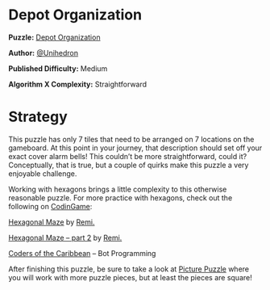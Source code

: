 # Depot Organization 

__Puzzle:__ [Depot Organization](https://www.codingame.com/training/medium/depot-organization)

__Author:__ [@Unihedron](https://www.codingame.com/profile/1d1729a2d8c008c6cf728ee88f1faa6d4978712)

__Published Difficulty:__ Medium

__Algorithm X Complexity:__ Straightforward

# Strategy

This puzzle has only 7 tiles that need to be arranged on 7 locations on the gameboard. At this point in your journey, that description should set off your exact cover alarm bells! This couldn’t be more straightforward, could it? Conceptually, that is true, but a couple of quirks make this puzzle a very enjoyable challenge.

Working with hexagons brings a little complexity to this otherwise reasonable puzzle. For more practice with hexagons, check out the following on  [CodinGame](https://www.codingame.com/home):

[Hexagonal Maze]( https://www.codingame.com/training/medium/hexagonal-maze) by [Remi.](https://www.codingame.com/profile/6337619f5905111901909c0bdfdb053c4031434)

[Hexagonal Maze – part 2](https://www.codingame.com/training/hard/hexagonal-maze---part2) by [Remi.](https://www.codingame.com/profile/6337619f5905111901909c0bdfdb053c4031434)

[Coders of the Caribbean](https://www.codingame.com/multiplayer/bot-programming/coders-of-the-caribbean) – Bot Programming

After finishing this puzzle, be sure to take a look at [Picture Puzzle](picture-puzzle) where you will work with more puzzle pieces, but at least the pieces are square!

